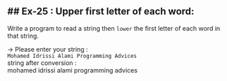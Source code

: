 ## ## Ex-25 : Upper first letter of each word:  
Write a program to read a string then `lower` the first letter of each word in that string.  

-> Please enter your string :  
`Mohamed Idrissi Alami Programming Advices`  
string after conversion :  
mohamed idrissi alami programming advices
